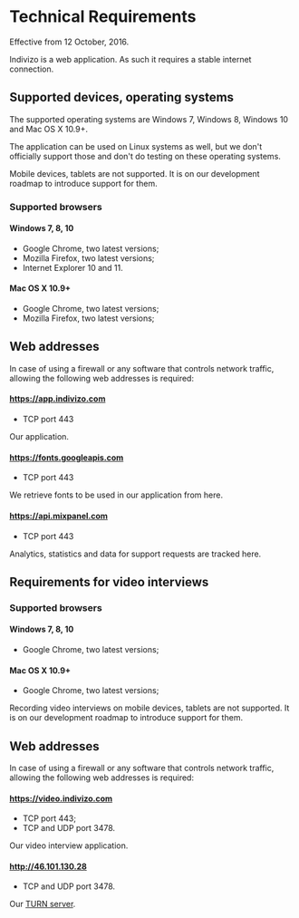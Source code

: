 # Technical Requirements

Effective from 12 October, 2016.

Indivizo is a web application. As such it requires a stable internet connection.


## Supported devices, operating systems

The supported operating systems are Windows 7, Windows 8, Windows 10 and Mac OS X 10.9+.

The application can be used on Linux systems as well, but we don't officially support those and don't do testing on these operating systems.

Mobile devices, tablets are not supported. It is on our development roadmap to introduce support for them.

### Supported browsers

#### Windows 7, 8, 10

* Google Chrome, two latest versions;
* Mozilla Firefox, two latest versions;
* Internet Explorer 10 and 11.

#### Mac OS X 10.9+

* Google Chrome, two latest versions;
* Mozilla Firefox, two latest versions;


## Web addresses

In case of using a firewall or any software that controls network traffic, allowing the following web addresses is required:

#### https://app.indivizo.com

* TCP port 443

Our application.


#### https://fonts.googleapis.com

* TCP port 443

We retrieve fonts to be used in our application from here.


#### https://api.mixpanel.com

* TCP port 443

Analytics, statistics and data for support requests are tracked here.


## Requirements for video interviews

### Supported browsers

#### Windows 7, 8, 10

* Google Chrome, two latest versions;

#### Mac OS X 10.9+

* Google Chrome, two latest versions;

Recording video interviews on mobile devices, tablets are not supported. It is on our development roadmap to introduce support for them.

## Web addresses

In case of using a firewall or any software that controls network traffic, allowing the following web addresses is required:

#### https://video.indivizo.com

* TCP port 443;
* TCP and UDP port 3478.

Our video interview application.


#### http://46.101.130.28

* TCP and UDP port 3478.

Our [TURN server](https://en.wikipedia.org/wiki/Traversal_Using_Relays_around_NAT).

